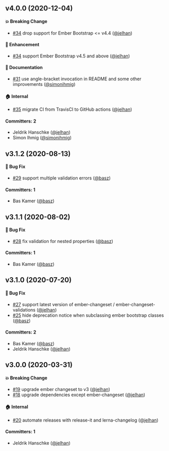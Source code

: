 ## v4.0.0 (2020-12-04)

#### :boom: Breaking Change
* [#34](https://github.com/kaliber5/ember-bootstrap-changeset-validations/pull/34) drop support for Ember Bootstrap <= v4.4 ([@jelhan](https://github.com/jelhan))

#### :rocket: Enhancement
* [#34](https://github.com/kaliber5/ember-bootstrap-changeset-validations/pull/34) support Ember Bootstrap v4.5 and above ([@jelhan](https://github.com/jelhan))

#### :memo: Documentation
* [#31](https://github.com/kaliber5/ember-bootstrap-changeset-validations/pull/31) use angle-bracket invocation in README and some other improvements ([@simonihmig](https://github.com/simonihmig))

#### :house: Internal
* [#35](https://github.com/kaliber5/ember-bootstrap-changeset-validations/pull/35) migrate CI from TravisCI to GitHub actions ([@jelhan](https://github.com/jelhan))

#### Committers: 2
- Jeldrik Hanschke ([@jelhan](https://github.com/jelhan))
- Simon Ihmig ([@simonihmig](https://github.com/simonihmig))


## v3.1.2 (2020-08-13)

#### :bug: Bug Fix
* [#29](https://github.com/kaliber5/ember-bootstrap-changeset-validations/pull/29) support multiple validation errors ([@basz](https://github.com/basz))

#### Committers: 1
- Bas Kamer ([@basz](https://github.com/basz))

## v3.1.1 (2020-08-02)

#### :bug: Bug Fix
* [#28](https://github.com/kaliber5/ember-bootstrap-changeset-validations/pull/28) fix validation for nested properties ([@basz](https://github.com/basz))

#### Committers: 1
- Bas Kamer ([@basz](https://github.com/basz))

## v3.1.0 (2020-07-20)

#### :bug: Bug Fix
* [#27](https://github.com/kaliber5/ember-bootstrap-changeset-validations/pull/27) support latest version of ember-changeset / ember-changeset-validations ([@jelhan](https://github.com/jelhan))
* [#25](https://github.com/kaliber5/ember-bootstrap-changeset-validations/pull/25) hide deprecation notice when subclassing ember bootstrap classes ([@basz](https://github.com/basz))

#### Committers: 2
- Bas Kamer ([@basz](https://github.com/basz))
- Jeldrik Hanschke ([@jelhan](https://github.com/jelhan))

## v3.0.0 (2020-03-31)

#### :boom: Breaking Change
* [#19](https://github.com/kaliber5/ember-bootstrap-changeset-validations/pull/19) upgrade ember changeset to v3 ([@jelhan](https://github.com/jelhan))
* [#18](https://github.com/kaliber5/ember-bootstrap-changeset-validations/pull/18) upgrade dependencies except ember-changeset ([@jelhan](https://github.com/jelhan))

#### :house: Internal
* [#20](https://github.com/kaliber5/ember-bootstrap-changeset-validations/pull/20) automate releases with release-it and lerna-changelog ([@jelhan](https://github.com/jelhan))

#### Committers: 1
- Jeldrik Hanschke ([@jelhan](https://github.com/jelhan))


